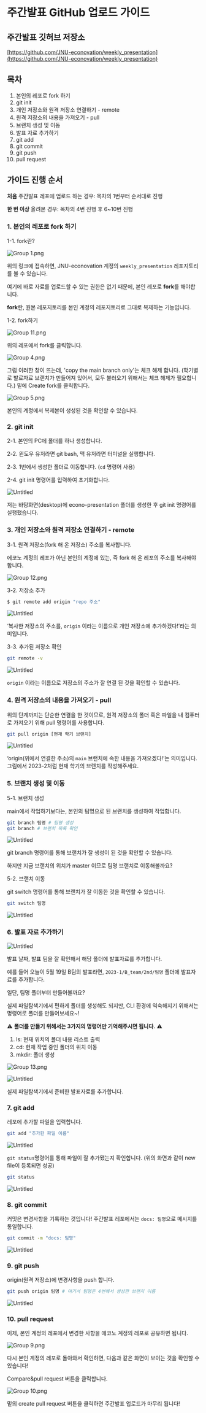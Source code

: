 # 주간발표 GitHub 업로드 가이드

**주간발표 깃허브 저장소**
---
[https://github.com/JNU-econovation/weekly_presentation](https://github.com/JNU-econovation/weekly_presentation)


**목차**
---
1. 본인의 레포로 fork 하기
2. git init
3. 개인 저장소와 원격 저장소 연결하기 - remote
4. 원격 저장소의 내용을 가져오기 - pull
5. 브랜치 생성 및 이동
6. 발표 자료 추가하기
7. git add
8. git commit
9. git push
10. pull request



**가이드 진행 순서**
---
**처음** 주간발표 레포에 업로드 하는 경우: 목차의 1번부터 순서대로 진행

**한 번 이상** 올려본 경우: 목차의 4번 진행 후 6~10번 진행


### 1. 본인의 레포로 fork 하기

1-1. fork란?

![Group 1.png](https://github.com/baegyeong/baegyeong/assets/102566546/55e3a495-7524-48b1-960b-5d8563cf8582)

위의 링크에 접속하면, JNU-econovation 계정의 `weekly_presentation` 레포지토리를 볼 수 있습니다.

여기에 바로 자료를 업로드할 수 있는 권한은 없기 때문에, 본인 레포로 **fork**를 해야합니다.

**fork**란, 원본 레포지토리를 본인 계정의 레포지토리로 그대로 복제하는 기능입니다.

1-2. fork하기

![Group 11.png](https://github.com/baegyeong/baegyeong/assets/102566546/161dab94-8ad1-4a81-a58b-3215c852a606)

위의 레포에서 fork를 클릭합니다.

![Group 4.png](https://github.com/JNU-econovation/weekly_presentation/assets/102566546/e591b38c-ee6a-4e14-a0bb-5f29377d44c8)


그럼 이러한 창이 뜨는데, 'copy the main branch only'는 체크 해제 합니다. (학기별로 발료자료 브랜치가 만들어져 있어서, 모두 불러오기 위해서는 체크 해제가 필요합니다.)
밑에 Create fork를 클릭합니다.

![Group 5.png](https://github.com/baegyeong/baegyeong/assets/102566546/9f2bbc59-3efd-474f-9b4c-66f8d364d10d)

본인의 계정에서 복제본이 생성된 것을 확인할 수 있습니다.


### 2. git init

2-1. 본인의 PC에 폴더를 하나 생성합니다.

2-2. 윈도우 유저라면 git bash, 맥 유저라면 터미널을 실행합니다.

2-3. 1번에서 생성한 폴더로 이동합니다. (`cd` 명령어 사용)

2-4. git init 명령어를 입력하여 초기화합니다.

![Untitled](https://github.com/baegyeong/baegyeong/assets/102566546/fab779db-0396-49a6-9325-979c87a992ce)

저는 바탕화면(desktop)에 econo-presentation 폴더를 생성한 후 git init 명령어를 실행했습니다.


### 3. 개인 저장소와 원격 저장소 연결하기 - remote

3-1. 원격 저장소(fork 해 온 저장소) 주소를 복사합니다.

에코노 계정의 레포가 아닌 본인의 계정에 있는, 즉 fork 해 온 레포의 주소를 복사해야 합니다.

![Group 12.png](https://github.com/baegyeong/baegyeong/assets/102566546/aaec260a-f3bd-4e0d-b09c-acefafe101fc)

3-2. 저장소 추가

```bash
$ git remote add origin "repo 주소"
```

![Untitled](https://github.com/baegyeong/baegyeong/assets/102566546/b2e457f9-3863-47da-9a47-a04780b06033)

‘복사한 저장소의 주소를, `origin` 이라는 이름으로 개인 저장소에 추가하겠다!’라는 의미입니다.

3-3. 추가된 저장소 확인

```bash
git remote -v
```

![Untitled](https://github.com/baegyeong/baegyeong/assets/102566546/5294f27a-1801-48c9-a9e7-966584ac9e1d)

`origin` 이라는 이름으로 저장소의 주소가 잘 연결 된 것을 확인할 수 있습니다.


### 4. 원격 저장소의 내용을 가져오기 - pull

위의 단계까지는 단순한 연결을 한 것이므로, 원격 저장소의 폴더 혹은 파일을 내 컴퓨터로 가져오기 위해 pull 명령어를 사용합니다.

```bash
git pull origin [현재 학기 브랜치]
```

![Untitled](https://github.com/JNU-econovation/weekly_presentation/assets/102566546/48ccee65-a756-49d5-8c0d-376eaf3e5fd8)

‘origin(위에서 연결한 주소)의 `main` 브랜치에 속한 내용을 가져오겠다!’는 의미입니다.
그림에서 2023-2처럼 현재 학기의 브랜치를 작성해주세요.


### 5. 브랜치 생성 및 이동

5-1. 브랜치 생성

main에서 작업하기보다는, 본인의 팀명으로 된 브랜치를 생성하여 작업합니다.

```bash
git branch 팀명 # 팀명 생성
git branch # 브랜치 목록 확인
```

![Untitled](https://github.com/baegyeong/baegyeong/assets/102566546/db54a430-42ae-411e-a7cf-6ff29f79f456)

git branch 명령어를 통해 브랜치가 잘 생성이 된 것을 확인할 수 있습니다.

하지만 지금 브랜치의 위치가 master 이므로 팀명 브랜치로 이동해볼까요?

5-2. 브랜치 이동

git switch 명령어를 통해 브랜치가 잘 이동한 것을 확인할 수 있습니다.

```bash
git switch 팀명
```

![Untitled](https://github.com/baegyeong/baegyeong/assets/102566546/8fcb76f5-e52f-4153-a21c-80a5374b7b60)


### 6. 발표 자료 추가하기

![Untitled](https://github.com/baegyeong/baegyeong/assets/102566546/c7c96486-7d25-45df-a762-a4f9bd308ce7)

발표 날짜, 발표 팀을 잘 확인해서 해당 폴더에 발표자료를 추가합니다.

예를 들어 오늘이 5월 19일 B팀의 발표라면, `2023-1/B_team/2nd/팀명` 폴더에 발표자료를 추가합니다.

일단, 팀명 폴더부터 만들어볼까요?

실제 파일탐색기에서 편하게 폴더를 생성해도 되지만, CLI 환경에 익숙해지기 위해서는 명령어로 폴더를 만들어보세요~!

⚠️ **폴더를 만들기 위해서는 3가지의 명령어만 기억해주시면 됩니다.** ⚠️

1. ls: 현재 위치의 폴더 내용 리스트 출력
2. cd: 현재 작업 중인 폴더의 위치 이동
3. mkdir: 폴더 생성

![Group 13.png](https://github.com/baegyeong/baegyeong/assets/102566546/151525bf-3e1f-4eba-bfca-7a61fe7333c5)

![Untitled](https://github.com/baegyeong/baegyeong/assets/102566546/20dbc8ed-b8cf-4ada-b558-0fc96782d60d)

실제 파일탐색기에서 준비한 발표자료를 추가합니다.


### 7. git add

레포에 추가할 파일을 입력합니다.

```bash
git add "추가한 파일 이름"
```

![Untitled](https://github.com/baegyeong/baegyeong/assets/102566546/192806ca-7380-47a9-808a-ba4f8dbd7295)

`git status`명령어를 통해 파일이 잘 추가됐는지 확인합니다. (위의 화면과 같이 new file이 등록되면 성공)

```bash
git status
```

![Untitled](https://github.com/baegyeong/baegyeong/assets/102566546/7efa7da1-787c-48f9-9c7a-6bf2c4058239)


### 8. git commit

커밋은 변경사항을 기록하는 것입니다! 주간발표 레포에서는 `docs: 팀명`으로 메시지를 통일합니다.

```bash
git commit -m "docs: 팀명"
```

![Untitled](https://github.com/baegyeong/baegyeong/assets/102566546/d10fdd50-6434-4401-9fe4-64a78d3f2083)


### 9. git push

origin(원격 저장소)에 변경사항을 push 합니다.

```bash
git push origin 팀명 # 여기서 팀명은 4번에서 생성한 브랜치 이름
```

![Untitled](https://github.com/baegyeong/baegyeong/assets/102566546/f01a54b3-0d70-463a-ab80-f41d3c05a78e)


### 10. pull request

이제, 본인 계정의 레포에서 변경한 사항을 에코노 계정의 레포로 공유하면 됩니다.

![Group 9.png](https://github.com/baegyeong/baegyeong/assets/102566546/2d1ddc89-8829-48b7-9d97-f33fba64934e)

다시 본인 계정의 레포로 돌아와서 확인하면, 다음과 같은 화면이 보이는 것을 확인할 수 있습니다!

Compare&pull request 버튼을 클릭합니다.

![Group 10.png](https://github.com/JNU-econovation/weekly_presentation/assets/102566546/656a2935-11f9-4457-a327-576d3d919dfe)

밑의 create pull request 버튼을 클릭하면 주간발표 업로드가 마무리 됩니다!
